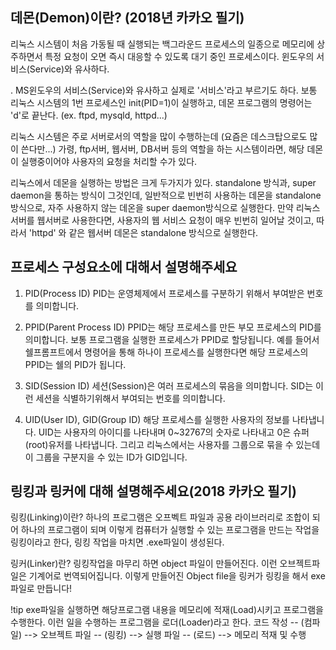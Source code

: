 ## 데몬(Demon)이란? (2018년 카카오 필기)
리눅스 시스템이 처음 가동될 때 실행되는 백그라운드 프로세스의 일종으로
메모리에 상주하면서 특정 요청이 오면 즉시 대응할 수 있도록 대기 중인
프로세스이다. 윈도우의 서비스(Service)와 유사하다.


. MS윈도우의 서비스(Service)와 유사하고 실제로 '서비스'라고 부르기도 하다. 
보통 리눅스 시스템의 1번 프로세스인 init(PID=1)이 실행하고, 
데몬 프로그램의 명령어는 'd'로 끝난다. (ex. ftpd, mysqld, httpd...)


리눅스 시스템은 주로 서버로서의 역할을 많이 수행하는데 
(요즘은 데스크탑으로도 많이 쓴다만...) 
가령, ftp서버, 웹서버, DB서버 등의 역할을 하는 시스템이라면, 
해당 데몬이 실행중이어야 사용자의 요청을 처리할 수가 있다.


리눅스에서 데몬을 실행하는 방법은 크게 두가지가 있다.
standalone 방식과, super daemon을 통하는 방식이 그것인데, 
일반적으로 빈번히 사용하는 데몬을 standalone 방식으로, 자주 사용하지 않는 데온을 
super daemon방식으로 실행한다. 
만약 리눅스 서버를 웹서버로 사용한다면, 
사용자의 웹 서비스 요청이 매우 빈번히 일어날 것이고, 
따라서 'httpd' 와 같은 웹서버 데몬은 standalone 방식으로 실행한다.

## 프로세스 구성요소에 대해서 설명해주세요
1. PID(Process ID)
PID는 운영체제에서 프로세스를 구분하기 위해서 부여받은 번호를 의미합니다.

2. PPID(Parent Process ID)
PPID는 해당 프로세스를 만든 부모 프로세스의 PID를 의미합니다.
보통 프로그램을 실행한 프로세스가 PPID로 할당됩니다.
예를 들어서 쉘프롬프트에서 명령어을 통해 하나이 프로세스를 실행한다면 해당 프로세스의 PPID는 쉘의 PID가 됩니다.

3. SID(Session ID)
세션(Session)은 여러 프로세스의 묶음을 의미합니다.
SID는 이런 세션을 식별하기위해서 부여되는 번호를 의미합니다.

4. UID(User ID), GID(Group ID)
해당 프로세스를 실행한 사용자의 정보를 나타냅니다.
UID는 사용자의 아이디를 나타내며 0~32767의 숫자로 나타내고 0은 슈퍼(root)유저를 나타냅니다.
그리고 리눅스에서는 사용자를 그룹으로 묶을 수 있는데 이 그룹을 구분지을 수 있는 ID가 GID입니다.

## 링킹과 링커에 대해 설명해주세요(2018 카카오 필기)
링킹(Linking)이란?
하나의 프로그램은 오프벡트 파일과 공용 라이브러리로 조합이 되어 하나의 프로그램이 되며 이렇게
컴퓨터가 실행할 수 있는 프로그램을 만드는 작업을 링킹이라고 한다,
링킹 작업을 마치면 .exe파일이 생성된다.

링커(Linker)란?
링킹작업을 마무리 하면 object 파일이 만들어진다.
이런 오브젝트파일은 기계어로 번역되어집니다. 
이렇게 만들어진 Object file을 링커가 링킹을 해서 exe파일로 만듭니다!

!tip
exe파일을 실행하면 해당프로그램 내용을 메모리에 적재(Load)시키고 프로그램을 수행한다.
이런 일을 수행하는 프로그램을 로더(Loader)라고 한다.
코드 작성 -- (컴파일) --> 오브젝트 파일 -- (링킹) --> 실행 파일 -- (로드) --> 메모리 적재 및 수행
